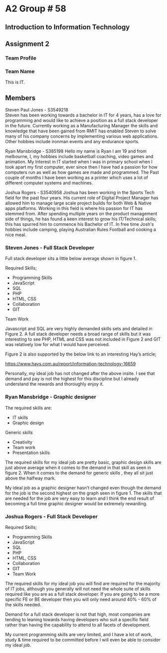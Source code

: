 # A2 Group # 58

## Introduction to Information Technology 

## Assignment 2

### Team Profile

### Team Name
This is IT.

## Members

Steven Paul Jones    	-	S3549218	
Steven has been working towards a bachelor in IT for 4 years, has a love for programming and would like to achieve a position as a full stack developer in the future.  Currently working as a Manufacturing Manager the skills and knowledge that have been gained from RMIT has enabled Steven to solve many of his company concerns by implementing various web applications.  Other hobbies include ironman events and any endurance sports. 

Ryan Mansbridge	-	S385198
Hello my name is Ryan I am 19 and from melbourne, l, my hobbies include basketball coaching, video games and animation. My Interest in IT started when I was in primary school when I took apart my first computer, ever since then I have had a passion for how computers run as well as how games are made and programmed. The Past couple of months I have been working as a printer which uses a lot of different computer systems and machines.  

Joshua Rogers	-	S3540958
Joshua has been working in the Sports Tech field for the past four years. His current role of Digital Project Manager has allowed him to manage large scale project builds for both Web & Native apps platforms. Working in this field is where his passion for IT has stemmed from. After spending multiple years on the product management side of things, he has found a keen interest to grow his IT/Technical skills; this has spurred him to commence his Bachelor of IT. In free time Josh's hobbies include camping, playing Australian Rules Football and cooking a nice meal.


### Steven Jones		-	Full Stack Developer

Full stack developer sits a little below average shown in figure 1. 

Required Skills;
- Programming Skills
- JavaScript
- SQL
- PHP
- HTML, CSS
- Collaboration
- GIT

Team Work

Javascript and SQL are very highly demanded skills sets and detailed in Figure 2.  A full stack developer needs a broad range of skills but it was interesting to see PHP, HTML and CSS was not included in Figure 2 and GIT was relatively low for what I would have perceived.

Figure 2 is also supported by the below link to an interesting Hay’s article;

https://www.hays.com.au/report/information-technology-16659

Personally, my ideal job has not changed after the above insite.  I see that demand and pay is not the highest for this discipline but I already understand the rewards and thoroughly enjoy it.



### Ryan Mansbridge	-  Graphic designer

The required skills are:
- IT skills 
- Graphic design

Generic skills
- Creativity 
- Team work
- Presentation skills

The required skills for my ideal job are pretty basic, graphic design skills are just above average when it comes to the demand in that skill as seen in figure 2. When it comes to the demand for generic skills , they all sit just above the halfway mark.

My ideal job as a  graphic designer hasn’t changed even though the demand for the job is the second highest on the graph seen in figure 1. The skills that are needed for the job are very easy to learn and I think the end result of becoming a full time graphic designer would be extremely rewarding.  

### Joshua Rogers  -	Full Stack Developer

Required Skills;

- Programming Skills
- JavaScript
- SQL
- PHP
- HTML, CSS
- Collaboration
- GIT
- Team Work


The required skills for my ideal job you will find are required for the majority of IT jobs, although you generally will not need the whole suite of skills required like you are as a full stack developer. If you are going to be a more specific FE or BE developer then you will only need around 40% - 60% of the skills needed.

Demand for a full stack developer is not that high, most companies are tending to leaning towards having developers who suit a specific field rather than having the capability to attend to all facets of development.

My current programming skills are very limited, and I have a lot of work, study & time required to be committed before I will even be able to consider my ideal job.

